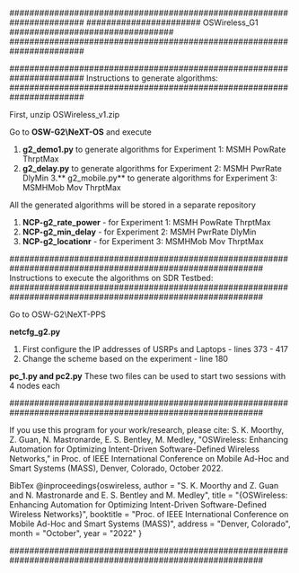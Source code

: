 #######################################################################
####################### OSWireless_G1 #################################
#######################################################################

#######################################################################
Instructions to generate algorithms:
#######################################################################

First, unzip OSWireless_v1.zip

Go to **OSW-G2\NeXT-OS** and execute 

1. **g2_demo1.py** to generate algorithms for Experiment 1: MSMH PowRate ThrptMax
2. **g2_delay.py** to generate algorithms for Experiment 2: MSMH PwrRate DlyMin
3.** g2_mobile.py** to generate algorithms for Experiment 3: MSMHMob Mov ThrptMax

All the generated algorithms will be stored in a separate repository

1. **NCP-g2_rate_power** - for Experiment 1: MSMH PowRate ThrptMax
2. **NCP-g2_min_delay** - for Experiment 2: MSMH PwrRate DlyMin
3. **NCP-g2_locationr** - for Experiment 3: MSMHMob Mov ThrptMax
   
###########################################################################################################
Instructions to execute the algorithms on SDR Testbed:
###########################################################################################################

Go to OSW-G2\NeXT-PPS

**netcfg_g2.py**
1. First configure the IP addresses of USRPs and Laptops - lines 373 - 417
2. Change the scheme based on the experiment - line 180

**pc_1.py and pc2.py**
These two files can be used to start two sessions with 4 nodes each

###########################################################################################################

If you use this program for your work/research, please cite:
S. K. Moorthy, Z. Guan, N. Mastronarde, E. S. Bentley, M. Medley, "OSWireless: Enhancing Automation for Optimizing Intent-Driven Software-Defined Wireless Networks," in Proc. of IEEE International Conference on Mobile Ad-Hoc and Smart Systems (MASS), Denver, Colorado, October 2022. 

BibTex 
@inproceedings{oswireless,
author = "S. K. Moorthy and Z. Guan and N. Mastronarde and E. S. Bentley and M. Medley",
title = "{OSWireless: Enhancing Automation for Optimizing Intent-Driven Software-Defined Wireless Networks}",
booktitle = "Proc. of IEEE International Conference on Mobile Ad-Hoc and Smart Systems (MASS)",
address = "Denver, Colorado",
month = "October",
year = "2022"
}

###########################################################################################################
